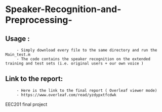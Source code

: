 # Speaker-Recognition-and-Preprocessing-

## Usage :
         - Simply download every file to the same directory and run the Main_test.m
         - The code contains the speaker recognition on the extended training and test sets (i.e. original users + our own voice )
         
## Link to the report:
         - Here is the link to the final report ( Overleaf viewer mode)
         - https://www.overleaf.com/read/yzdypxtfcdwk

EEC201 final project


